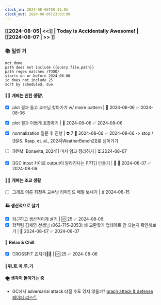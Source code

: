 ```yaml
---
clock_in: 2024-08-06T08:11:05
clock_out: 2024-08-06T23:03:00
---
```

### [[2024-08-05| <<]] | **Today is Accidentally Awesome!** | [[2024-08-07 | >> ]]

### 📚 밀린 거
```tasks
not done 
path does not include {{query.file.path}}
path regex matches /TODO/
starts on or before 2024-08-06
id does not include 25
sort by scheduled, due
```

#### 🤦‍♂️ 개쩌는 인턴 생활\
- [x] plot 결과 들고 교수님 찾아가기 w/ moire pattern | 📅 2024-08-06 ✅ 2024-08-06
- [x] plot 결과 이쁘게 포장하기 | 📅 2024-08-06 ✅ 2024-08-06
- [x] normalization 질문 후 진행  | ⛔ 7 📅 2024-08-06 ✅ 2024-08-06
      -> stop / [[@S. Rasp, et. al., 2024|WeatherBench2]]로 넘어가기
- [ ] [[@M. Bonavita, 2024]] 마저 읽고 정리하기 | ⏳ 2024-08-07 
- [x] [[GC input 차이로 output이 달라진다는 PPT]] 만들기 | 🔺 📅 2024-08-07 ✅ 2024-08-06


#### 👨‍🏫 개쩌는 조교 생활
- [ ] 그래프 이론 최정옥 교수님 리마인드 메일 보내기 | ⏳ 2024-08-15 

#### 🏭 생산적으로 살기
- [x] 퇴근하고 생산적이게 살기 | 🆔 25 ✅ 2024-08-06
- [x] 학적팀 김채영 선생님 (062-715-2053) 왜 교환학기 업데이트 안 되는지 확인해보기 | 📅 2024-08-07 ✅ 2024-08-07

#### 🍻 Relax & Chill 
- [x] CROSSFIT 죠지기🏋️‍♀️ | 🆔 25 ✅ 2024-08-06


#### 💨뒤.로.미.루.기


#### 🌪 생각이 돌아가는 중
- GC에서 adversarial attack 터질 수도 있지 않을까? 
  [graph attack & defense 페이퍼 리스트](https://github.com/ChandlerBang/awesome-graph-attack-papers)
